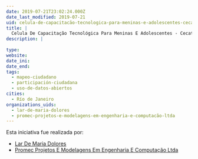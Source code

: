 ```yaml
---
date: 2019-07-21T23:02:24.000Z
date_last_modified: 2019-07-21
uid: celula-de-capacitacão-tecnologica-para-meninas-e-adolescentes-cecatec
title: |
  Celula De Capacitação Tecnológica Para Meninas E Adolescentes - Cecatec
description: |
  
type: 
website: 
date_ini: 
date_end: 
tags:
  - mapeo-ciudadano
  - participación-ciudadana
  - uso-de-datos-abiertos
cities: 
  - Río de Janeiro
organizations_uids:
  - lar-de-maria-dolores
  - promec-projetos-e-modelagens-em-engenharia-e-computacão-ltda
---
```


Esta iniciativa fue realizada por:

- [Lar De Maria Dolores](/organizaciones/lar-de-maria-dolores)
- [Promec Projetos E Modelagens Em Engenharia E Computação Ltda](/organizaciones/promec-projetos-e-modelagens-em-engenharia-e-computacão-ltda)
